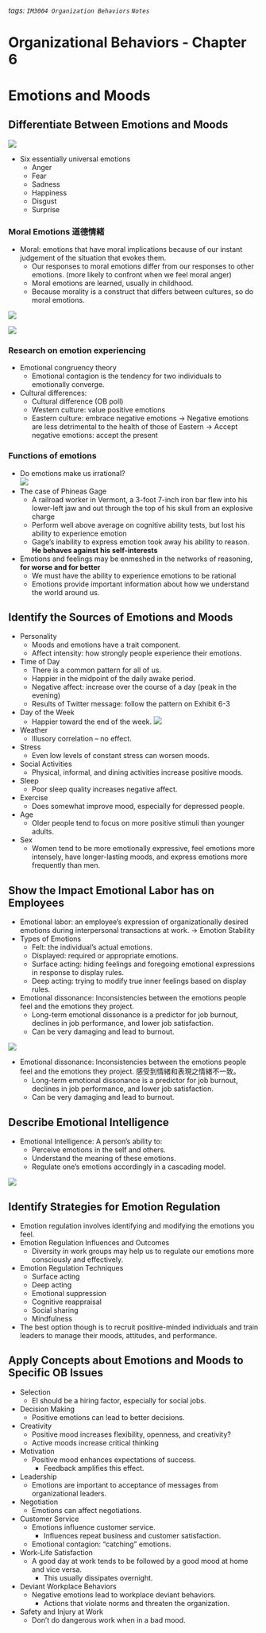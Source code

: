 ###### tags: `IM3004 Organization Behaviors` `Notes`
# Organizational Behaviors - Chapter 6
# Emotions and Moods
## Differentiate Between Emotions and Moods
![](https://i.imgur.com/mFJz3fl.png)
* Six essentially universal emotions
    * Anger
    * Fear
    * Sadness
    * Happiness
    * Disgust
    * Surprise

### Moral Emotions 道德情緒
* Moral: emotions that have moral implications because of our instant judgement of the situation that evokes them.
    * Our responses to moral emotions differ from our responses to other emotions. (more likely to confront when we feel moral anger)
    * Moral emotions are learned, usually in childhood.
    * Because morality is a construct that differs between cultures, so do moral emotions.

![](https://i.imgur.com/FfENtz6.png)

![](https://i.imgur.com/YkN0UYA.png)

### Research on emotion experiencing
* Emotional congruency theory
    * Emotional contagion is the tendency for two individuals to emotionally converge.
* Cultural differences: 
    * Cultural difference (OB poll)
    * Western culture: value positive emotions
    * Eastern culture: embrace negative emotions
    &#8594; Negative emotions are less detrimental to the     health of those of Eastern
    &#8594; Accept negative emotions: accept the present 

### Functions of emotions
* Do emotions make us irrational?  
![](https://i.imgur.com/nqFNyOX.png)
* The case of Phineas Gage 
    * A railroad worker in Vermont, a 3-foot 7-inch iron bar flew into his lower-left jaw and out through the top of his skull from an explosive charge
    * Perform well above average on cognitive ability tests, but lost his ability to experience emotion
    * Gage’s inability to express emotion took away his ability to reason. **He behaves against his self-interests**
* Emotions and feelings may be enmeshed in the networks of reasoning, **for worse and for better**
    * We must have the ability to experience emotions to be rational
    * Emotions provide important information about how we understand the world around us. 


## Identify the Sources of Emotions and Moods
* Personality
    * Moods and emotions have a trait component.
    * Affect intensity: how strongly people experience their emotions.
* Time of Day
    * There is a common pattern for all of us.
    * Happier in the midpoint of the daily awake period.
    * Negative affect: increase over the course of a day (peak in the evening)
    * Results of Twitter message: follow the pattern on Exhibit 6-3
* Day of the Week
    * Happier toward the end of the week.
    ![](https://i.imgur.com/wFjICIb.png)
* Weather
    * Illusory correlation – no effect. 
* Stress
    * Even low levels of constant stress can worsen moods.
* Social Activities
    * Physical, informal, and dining activities increase positive moods.
* Sleep
    * Poor sleep quality increases negative affect.
* Exercise
    * Does somewhat improve mood, especially for depressed people.
* Age
    * Older people tend to focus on more positive stimuli than younger adults.
* Sex
    * Women tend to be more emotionally expressive, feel emotions more intensely, have longer-lasting moods, and express emotions more frequently than men.


## Show the Impact Emotional Labor has on Employees
* Emotional labor: an employee’s expression of organizationally desired emotions during interpersonal transactions at work. -> Emotion Stability
* Types of Emotions
    * Felt: the individual’s actual emotions.
    * Displayed: required or appropriate emotions.
    * Surface acting: hiding feelings and foregoing emotional expressions in response to display rules.
    * Deep acting: trying to modify true inner feelings based on display rules.
* Emotional dissonance: Inconsistencies between the emotions people feel and the emotions they project.
    * Long-term emotional dissonance is a predictor for job burnout, declines in job performance, and lower job satisfaction.
    * Can be very damaging and lead to burnout.  

![](https://i.imgur.com/lNh79mp.png)

* Emotional dissonance: Inconsistencies between the emotions people feel and the emotions they project. 感受到情緒和表現之情緒不一致。
    * Long-term emotional dissonance is a predictor for job burnout, declines in job performance, and lower job satisfaction.
    * Can be very damaging and lead to burnout.


## Describe Emotional Intelligence
* Emotional Intelligence:
    A person’s ability to:
    * Perceive emotions in the self and others.
    * Understand the meaning of these emotions.
    * Regulate one’s emotions accordingly in a cascading model.
    
![](https://i.imgur.com/x8f5U40.png)


## Identify Strategies for Emotion Regulation
* Emotion regulation involves identifying and modifying the emotions you feel.
* Emotion Regulation Influences and Outcomes
    * Diversity in work groups may help us to regulate our emotions more consciously and effectively.
* Emotion Regulation Techniques
    * Surface acting
    * Deep acting
    * Emotional suppression
    * Cognitive reappraisal
    * Social sharing
    * Mindfulness
* The best option though is to recruit positive-minded individuals and train leaders to manage their moods, attitudes, and performance.



## Apply Concepts about Emotions and Moods to Specific OB Issues
* Selection
    * EI should be a hiring factor, especially for social jobs.
* Decision Making
    * Positive emotions can lead to better decisions.
* Creativity
    * Positive mood increases flexibility, openness, and creativity? 
    * Active moods increase critical thinking
* Motivation
    * Positive mood enhances expectations of success.
        * Feedback amplifies this effect.
* Leadership
    * Emotions are important to acceptance of messages from organizational leaders.
* Negotiation
    * Emotions can affect negotiations.
* Customer Service
    * Emotions influence customer service.
        * Influences repeat business and customer satisfaction.
    * Emotional contagion: “catching” emotions.
* Work-Life Satisfaction
    * A good day at work tends to be followed by a good mood at home and vice versa.
        * This usually dissipates overnight.
* Deviant Workplace Behaviors
    * Negative emotions lead to workplace deviant behaviors.
        * Actions that violate norms and threaten the organization.
* Safety and Injury at Work
    * Don’t do dangerous work when in a bad mood.
